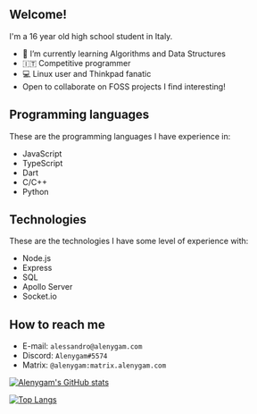 ## Welcome!

I'm a 16 year old high school student in Italy.

- 🌱 I’m currently learning Algorithms and Data Structures
- 🇮🇹 Competitive programmer
- 💻 Linux user and Thinkpad fanatic
- Open to collaborate on FOSS projects I find interesting!

## Programming languages

These are the programming languages I have experience in:

- JavaScript
- TypeScript
- Dart
- C/C++
- Python

## Technologies

These are the technologies I have some level of experience with:

- Node.js
- Express
- SQL
- Apollo Server
- Socket.io

## How to reach me

- E-mail: `alessandro@alenygam.com`
- Discord: `Alenygam#5574`
- Matrix: `@alenygam:matrix.alenygam.com`

[![Alenygam's GitHub stats](https://github-readme-stats.vercel.app/api?username=Alenygam&show_icons=true&theme=solarized-dark)](https://github.com/Alenygam)

[![Top Langs](https://github-readme-stats.vercel.app/api/top-langs/?username=Alenygam&layout=compact&theme=solarized-dark)](https://github.com/Alenygam)
